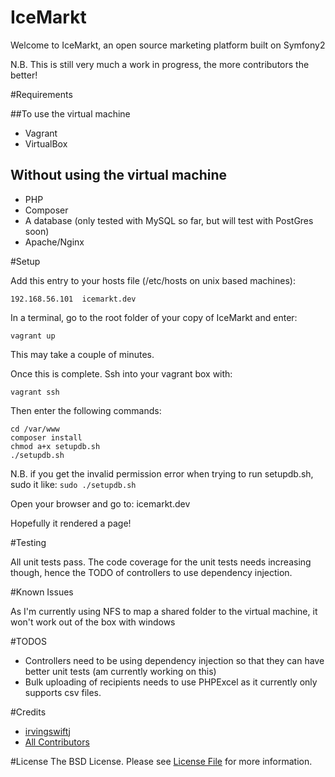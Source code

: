 IceMarkt
========================

Welcome to IceMarkt, an open source marketing platform built on Symfony2

N.B. This is still very much a work in progress, the more contributors the better!

#Requirements

##To use the virtual machine
* Vagrant
* VirtualBox

## Without using the virtual machine
* PHP
* Composer
* A database (only tested with MySQL so far, but will test with PostGres soon)
* Apache/Nginx

#Setup

Add this entry to your hosts file (/etc/hosts on unix based machines):

`192.168.56.101  icemarkt.dev`

In a terminal, go to the root folder of your copy of IceMarkt and enter:

`vagrant up`

This may take a couple of minutes.

Once this is complete. Ssh into your vagrant box with:

`vagrant ssh`

Then enter the following commands:

```
cd /var/www
composer install
chmod a+x setupdb.sh
./setupdb.sh
```
N.B. if you get the invalid permission error when trying to run setupdb.sh, sudo it like:
`sudo ./setupdb.sh`

Open your browser and go to: icemarkt.dev

Hopefully it rendered a page!

#Testing

All unit tests pass. The code coverage for the unit tests needs increasing though, hence the TODO of controllers to use dependency injection.

#Known Issues

As I'm currently using NFS to map a shared folder to the virtual machine, it won't work out of the box with windows

#TODOS
- Controllers need to be using dependency injection so that they can have better unit tests (am currently working on this)
- Bulk uploading of recipients needs to use PHPExcel as it currently only supports csv files.

#Credits
- [irvingswiftj](https://github.com/:irvingswiftj)
- [All Contributors](https://github.com/irvingswiftj/icemarkt/contributors)

#License
The BSD License. Please see [License File](https://github.com/irvingswiftj/iceMarkt/blob/master/LICENSE) for more information.
